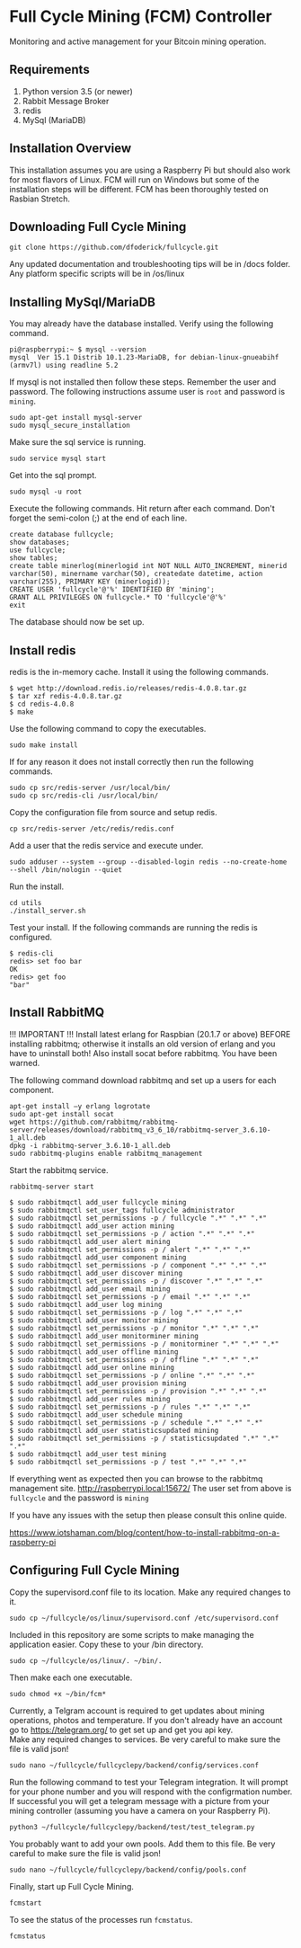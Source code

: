 # Full Cycle Mining (FCM) Controller
Monitoring and active management for your Bitcoin mining operation.

## Requirements

1. Python version 3.5 (or newer)
2. Rabbit Message Broker
3. redis
4. MySql (MariaDB)

## Installation Overview

This installation assumes you are using a Raspberry Pi 
but should also work for most flavors of Linux. FCM will
run on Windows but some of the installation steps will be different.
FCM has been thoroughly tested on Rasbian Stretch.

## Downloading Full Cycle Mining

```
git clone https://github.com/dfoderick/fullcycle.git
```
Any updated documentation and troubleshooting tips will be in /docs folder.
Any platform specific scripts will be in /os/linux

## Installing MySql/MariaDB

You may already have the database installed. Verify using the following command.
```
pi@raspberrypi:~ $ mysql --version
mysql  Ver 15.1 Distrib 10.1.23-MariaDB, for debian-linux-gnueabihf (armv7l) using readline 5.2
```
If mysql is not installed then follow these steps. Remember the user and password. 
The following instructions assume user is `root` and password is `mining`. 
```
sudo apt-get install mysql-server
sudo mysql_secure_installation
```
Make sure the sql service is running.
```
sudo service mysql start
```
Get into the sql prompt.
```
sudo mysql -u root 
```
Execute the following commands. Hit return after each command. Don't forget the semi-colon (;) at the end of each line.
```
create database fullcycle;
show databases;
use fullcycle;
show tables;
create table minerlog(minerlogid int NOT NULL AUTO_INCREMENT, minerid varchar(50), minername varchar(50), createdate datetime, action varchar(255), PRIMARY KEY (minerlogid));
CREATE USER 'fullcycle'@'%' IDENTIFIED BY 'mining';
GRANT ALL PRIVILEGES ON fullcycle.* TO 'fullcycle'@'%'
exit
```

The database should now be set up.

## Install redis

redis is the in-memory cache. Install it using the following commands. 

```
$ wget http://download.redis.io/releases/redis-4.0.8.tar.gz
$ tar xzf redis-4.0.8.tar.gz
$ cd redis-4.0.8
$ make
```
Use the following command to copy the executables.
```
sudo make install
```
If for any reason it does not install correctly then run the following commands.
```
sudo cp src/redis-server /usr/local/bin/
sudo cp src/redis-cli /usr/local/bin/
```
Copy the configuration file from source and setup redis.
```
cp src/redis-server /etc/redis/redis.conf
```
Add a user that the redis service and execute under.
```
sudo adduser --system --group --disabled-login redis --no-create-home --shell /bin/nologin --quiet
```
Run the install.
```
cd utils
./install_server.sh
```
Test your install. If the following commands are running the redis is configured.
```
$ redis-cli
redis> set foo bar
OK
redis> get foo
"bar"
```

## Install RabbitMQ

!!! IMPORTANT !!!
Install latest erlang for Raspbian (20.1.7 or above) BEFORE installing rabbitmq;
otherwise it installs an old version of erlang and you have to uninstall both!
Also install socat before rabbitmq. You have been warned.

The following command download rabbitmq and set up a users for each component.
```
apt-get install –y erlang logrotate
sudo apt-get install socat
wget https://github.com/rabbitmq/rabbitmq-server/releases/download/rabbitmq_v3_6_10/rabbitmq-server_3.6.10-1_all.deb
dpkg -i rabbitmq-server_3.6.10-1_all.deb
sudo rabbitmq-plugins enable rabbitmq_management
```
Start the rabbitmq service.
```
rabbitmq-server start
```
```
$ sudo rabbitmqctl add_user fullcycle mining
$ sudo rabbitmqctl set_user_tags fullcycle administrator
$ sudo rabbitmqctl set_permissions -p / fullcycle ".*" ".*" ".*"
$ sudo rabbitmqctl add_user action mining
$ sudo rabbitmqctl set_permissions -p / action ".*" ".*" ".*"
$ sudo rabbitmqctl add_user alert mining
$ sudo rabbitmqctl set_permissions -p / alert ".*" ".*" ".*"
$ sudo rabbitmqctl add_user component mining
$ sudo rabbitmqctl set_permissions -p / component ".*" ".*" ".*"
$ sudo rabbitmqctl add_user discover mining
$ sudo rabbitmqctl set_permissions -p / discover ".*" ".*" ".*"
$ sudo rabbitmqctl add_user email mining
$ sudo rabbitmqctl set_permissions -p / email ".*" ".*" ".*"
$ sudo rabbitmqctl add_user log mining
$ sudo rabbitmqctl set_permissions -p / log ".*" ".*" ".*"
$ sudo rabbitmqctl add_user monitor mining
$ sudo rabbitmqctl set_permissions -p / monitor ".*" ".*" ".*"
$ sudo rabbitmqctl add_user monitorminer mining
$ sudo rabbitmqctl set_permissions -p / monitorminer ".*" ".*" ".*"
$ sudo rabbitmqctl add_user offline mining
$ sudo rabbitmqctl set_permissions -p / offline ".*" ".*" ".*"
$ sudo rabbitmqctl add_user online mining
$ sudo rabbitmqctl set_permissions -p / online ".*" ".*" ".*"
$ sudo rabbitmqctl add_user provision mining
$ sudo rabbitmqctl set_permissions -p / provision ".*" ".*" ".*"
$ sudo rabbitmqctl add_user rules mining
$ sudo rabbitmqctl set_permissions -p / rules ".*" ".*" ".*"
$ sudo rabbitmqctl add_user schedule mining
$ sudo rabbitmqctl set_permissions -p / schedule ".*" ".*" ".*"
$ sudo rabbitmqctl add_user statisticsupdated mining
$ sudo rabbitmqctl set_permissions -p / statisticsupdated ".*" ".*" ".*"
$ sudo rabbitmqctl add_user test mining
$ sudo rabbitmqctl set_permissions -p / test ".*" ".*" ".*"
```
If everything went as expected then you can browse to the rabbitmq management site.
http://raspberrypi.local:15672/
The user set from above is `fullcycle` and the password is `mining`

If you have any issues with the setup then please consult this online quide.

https://www.iotshaman.com/blog/content/how-to-install-rabbitmq-on-a-raspberry-pi

## Configuring Full Cycle Mining

Copy the supervisord.conf file to its location. Make any required changes to it.
```
sudo cp ~/fullcycle/os/linux/supervisord.conf /etc/supervisord.conf
```
Included in this repository are some scripts to make managing the application easier.
Copy these to your /bin directory.
```
sudo cp ~/fullcycle/os/linux/. ~/bin/.
```
Then make each one executable.
```
sudo chmod +x ~/bin/fcm*
```
Currently, a Telgram account is required to get updates about mining operations, photos and temperature.
If you don't already have an account go to https://telegram.org/ to get set up and get you api key.  
Make any required changes to services. 
Be very careful to make sure the file is valid json!
```
sudo nano ~/fullcycle/fullcyclepy/backend/config/services.conf
``` 
Run the following command to test your Telegram integration. It will prompt for your phone number and you will respond with the configrmation number. If successful you will get a telegram message 
with a picture from your mining controller (assuming you have a camera on your Raspberry Pi).
```
python3 ~/fullcycle/fullcyclepy/backend/test/test_telegram.py
```
You probably want to add your own pools. Add them to this file. 
Be very careful to make sure the file is valid json!
```
sudo nano ~/fullcycle/fullcyclepy/backend/config/pools.conf
``` 
Finally, start up Full Cycle Mining.
```
fcmstart
```
To see the status of the processes run `fcmstatus`.
```
fcmstatus
```
